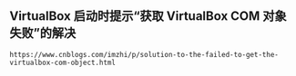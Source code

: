 ## VirtualBox 启动时提示“获取 VirtualBox COM 对象失败”的解决
```
https://www.cnblogs.com/imzhi/p/solution-to-the-failed-to-get-the-virtualbox-com-object.html
```